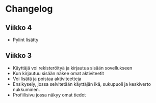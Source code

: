 # Changelog

## Viikko 4
- Pylint lisätty

## Viikko 3

- Käyttäjä voi rekisteröityä ja kirjautua sisään sovellukseen
- Kun kirjautuu sisään näkee omat aktiviteetit
- Voi lisätä ja poistaa aktiviteetteja
- Ensikysely, jossa selvitetään käyttäjän ikä, sukupuoli ja keskiverto nukkuminen.
- Profiilisivu jossa näkyy omat tiedot